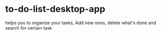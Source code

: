 # to-do-list-desktop-app
helps you to organize your tasks, Add new ones, delete what's done and search for certain task
